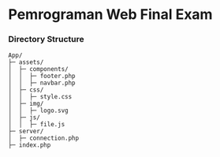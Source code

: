 # Pemrograman Web Final Exam

### Directory Structure

```
App/
├─ assets/
│  ├─ components/
│  │  ├─ footer.php
│  │  ├─ navbar.php
│  ├─ css/
│  │  ├─ style.css
│  ├─ img/
│  │  ├─ logo.svg
│  ├─ js/
│  │  ├─ file.js
├─ server/
│  ├─ connection.php
├─ index.php
```

